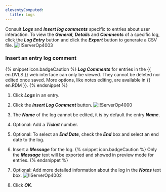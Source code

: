 ```yaml
---
eleventyComputed:
  title: Logs
---
```

Consult ***Logs*** and ***Insert log comments*** specific to entries about user interaction. To view the ***General***, ***Details*** and ***Comments*** of a specific log, click the ***Log Entry*** button and click the ***Export*** button to generate a CSV file.
![!!ServerOp4003](https://cdnweb.devolutions.net/docs/docs_en_server_ServerOp4003.png)
### Insert an entry log comment
{% snippet icon.badgeCaution %}
***Log Comments*** for entries in the {{ en.DVLS }} web interface can only be viewed. They cannot be deleted nor edited once saved. More options, like notes editing, are available in {{ en.RDM }}.
{% endsnippet %}

1. Click ***Logs*** in an entry.
1. Click the ***Insert Log Comment*** button.
![!!ServerOp4000](https://cdnweb.devolutions.net/docs/docs_en_server_ServerOp4000.png)
1. The ***Name*** of the log cannot be edited, it is by default the entry ***Name***.
1. Optional: Add a ***Ticket*** number.
1. Optional: To select an ***End Date***, check the ***End*** box and select an end date to the log.
1. Insert a ***Message*** for the log.
{% snippet icon.badgeCaution %}
Only the ***Message*** text will be exported and showed in preview mode for entries.
{% endsnippet %}

7. Optional: Add more detailed information about the log in the ***Notes*** text box.
![!!ServerOp4002](https://cdnweb.devolutions.net/docs/docs_en_server_ServerOp4002.png)
1. Click ***OK***.

